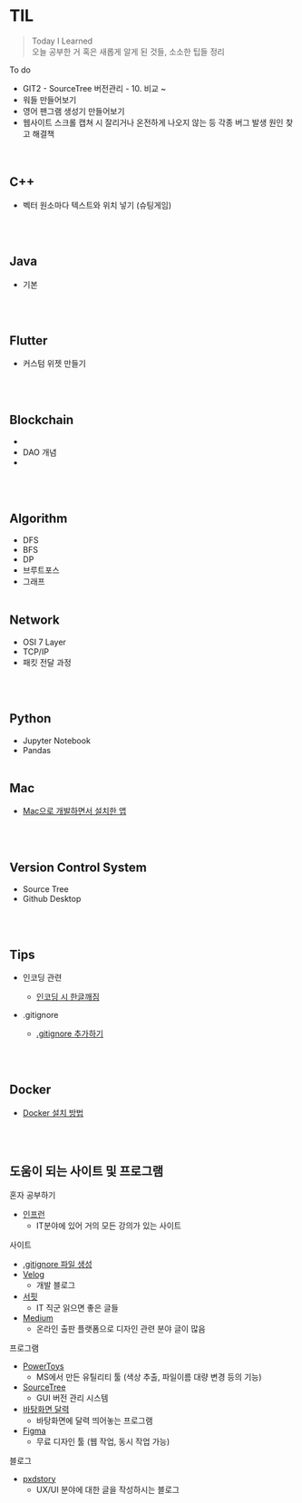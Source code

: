 # TIL
>Today I Learned  
>오늘 공부한 거 혹은 새롭게 알게 된 것들, 소소한 팁들 정리
  
To do
- GIT2 - SourceTree 버전관리 - 10. 비교 ~
- 워들 만들어보기
- 영어 팬그램 생성기 만들어보기
- 웹사이트 스크롤 캡쳐 시 잘리거나 온전하게 나오지 않는 등 각종 버그 발생 원인 찾고 해결책   
<br><br>
 
## C++
- 벡터 원소마다 텍스트와 위치 넣기 (슈팅게임)

<br><br>

## Java
- 기본 

<br><br>

## Flutter
- 커스텀 위젯 만들기

<br><br>

## Blockchain
- 
- DAO 개념
- 

<br><br>

## Algorithm
- DFS
- BFS
- DP
- 브루트포스 
- 그래프
<br><br>

## Network
- OSI 7 Layer
- TCP/IP
- 패킷 전달 과정 

<br><br>

## Python
- Jupyter Notebook
- Pandas
<br><br>

## Mac
- [Mac으로 개발하면서 설치한 앱](https://github.com/mosiccan/TIL/blob/main/Mac/mac.md#%EA%B0%9C%EB%B0%9C%EC%9E%90-mac-%EC%84%A4%EC%B9%98-%ED%94%84%EB%A1%9C%EA%B7%B8%EB%9E%A8) 

<br><br>

## Version Control System
- Source Tree
- Github Desktop 

<br><br>

## Tips
- 인코딩 관련
    * [인코딩 시 한글깨짐](https://github.com/mosiccan/TIL/blob/main/Tips/encoding.md)

- .gitignore
  - [.gitignore 추가하기](https://github.com/mosiccan/TIL/blob/main/Tips/gitignore.md)

<br><br> 

## Docker
- [Docker 설치 방법](https://github.com/mosiccan/TIL/blob/main/Docker/docker.md#doker-%EC%84%A4%EC%B9%98) 

<br><br> 

## 도움이 되는 사이트 및 프로그램
  혼자 공부하기
  - [인프런](https://www.inflearn.com/)
    - IT분야에 있어 거의 모든 강의가 있는 사이트  
  
  사이트
  - [.gitignore 파일 생성](https://www.toptal.com/developers/gitignore) 
  - [Velog](https://velog.io/)
    - 개발 블로그
  - [서핏](https://www.surfit.io/)
    - IT 직군 읽으면 좋은 글들
  - [Medium](https://medium.com/)
    - 온라인 출판 플랫폼으로 디자인 관련 분야 글이 많음 
    
  프로그램
  - [PowerToys](https://github.com/microsoft/PowerToys/releases/tag/v0.53.3) 
    - MS에서 만든 유틸리티 툴 (색상 추출, 파일이름 대량 변경 등의 기능)
  - [SourceTree](https://www.sourcetreeapp.com/)
    - GUI 버전 관리 시스템
  - [바탕화면 달력](https://www.desktopcal.com/kor/)
    - 바탕화면에 달력 띄어놓는 프로그램
  - [Figma](https://www.figma.com/)
    - 무료 디자인 툴 (웹 작업, 동시 작업 가능)

  블로그  
  - [pxdstory](https://pxdstory.tistory.com/)
    - UX/UI 분야에 대한 글을 작성하시는 블로그  
